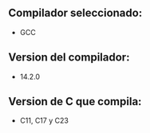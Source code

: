 ## Compilador seleccionado:
- GCC

## Version del compilador:
- 14.2.0

## Version de C que compila:
- C11, C17 y C23
